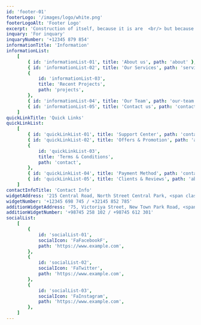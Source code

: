 ```yaml
---
id: 'footer-01'
footerLogo: '/images/logo/white.png'
footerLogoAlt: 'Footer Logo'
excerpt: 'Construction of itself, because it is are  <br/> but because some proper style design is occur in toil and pain pleasure'
inquary: 'For inquary'
inquaryNumber: '+12345 879 854'
informationTitle: 'Information'
informationList:
    [
        { id: 'informationList-01', title: 'About us', path: 'about' },
        { id: 'informationList-02', title: 'Our Services', path: 'services' },
        {
            id: 'informationList-03',
            title: 'Recent Projects',
            path: 'projects',
        },
        { id: 'informationList-04', title: 'Our Team', path: 'our-team' },
        { id: 'informationList-05', title: 'Contact us', path: 'contact' },
    ]
quickLinkTitle: 'Quick Links'
quickLinkList:
    [
        { id: 'quickLinkList-01', title: 'Support Center', path: 'contact' },
        { id: 'quickLinkList-02', title: 'Offers & Promotion', path: 'about' },
        {
            id: 'quickLinkList-03',
            title: 'Terms & Conditions',
            path: 'contact',
        },
        { id: 'quickLinkList-04', title: 'Payment Method', path: 'contact' },
        { id: 'quickLinkList-05', title: 'Clients & Reviews', path: 'about' },
    ]
contactInfoTitle: 'Contact Info'
widgetAddress: '215 Central Road, North Street Central Park, <span class="text-primary">New York, USA</span>'
widgetNumber: '+12345 698 745 / +32145 852 785'
additionWidgetAddress: '75, Victoriya Street, New Town Park Road, <span class="text-primary">Sydney, Australia</span>'
additionWidgetNumber: '+98745 258 102 / +98745 612 301'
socialList:
    [
        {
            id: 'socialList-01',
            socialIcon: 'FaFacebookF',
            path: 'https://www.example.com',
        },
        {
            id: 'socialList-02',
            socialIcon: 'FaTwitter',
            path: 'https://www.example.com',
        },
        {
            id: 'socialList-03',
            socialIcon: 'FaInstagram',
            path: 'https://www.example.com',
        },
    ]
---
```

